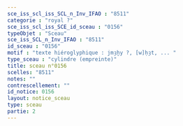 ```yaml
---
sce_iss_scl_iss_SCL_n_Inv_IFAO : "8511"
categorie : "royal ?"
sce_iss_scl_iss_SCE_id_sceau : "0156"
typeObjet : "Sceau"
sce_iss_SCL_n_Inv_IFAO : "8511"
id_sceau : "0156"
motif : "texte hiéroglyphique : jmȝḫy ?, [w]ḥȝt, ... "
type_sceau : "cylindre (empreinte)"
title: sceau n°0156
scelles: "8511"
notes: ""
contrescellement: ""
id_notice: 0156
layout: notice_sceau
type: sceau
partie: 2
---
```

